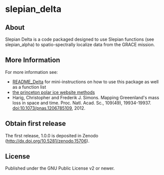 # slepian_delta

## About

Slepian Delta is a code packaged designed to use Slepian functions
(see slepian_alpha) to spatio-spectrally localize data from the GRACE
mission.

## More Information

For more information see:
 - [README_Delta](https://github.com/csdms-contrib/slepian_delta/blob/master/README_Delta.txt)
 for mini-instructions on how to use this package as well as a
 function list  
 - [the princeton polar ice website methods](http://polarice.princeton.edu/methods.html)
 - Harig, Christopher and Frederik J. Simons. Mapping Greeenland's
 mass loss in space and time. Proc. Natl. Acad. Sc., 109(49),
 19934-19937. [doi:10.1073/pnas.1206785109](http://dx.doi.org/10.1073/pnas.1206785109), 2012. 

## Obtain first release
The first release, 1.0.0 is deposited in Zenodo (http://dx.doi.org/10.5281/zenodo.15706).

## License
Published under the GNU Public License v2 or newer.
